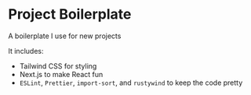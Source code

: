 # Project Boilerplate

A boilerplate I use for new projects

It includes:

- Tailwind CSS for styling
- Next.js to make React fun
- `ESLint`, `Prettier`, `import-sort`, and `rustywind` to keep the code pretty
